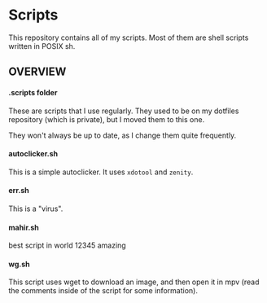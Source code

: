 # Scripts

This repository contains all of my scripts. Most of them are shell scripts written in POSIX sh.

## OVERVIEW

#### .scripts folder
These are scripts that I use regularly. They used to be on my dotfiles repository (which is private), but I moved them to this one.

They won't always be up to date, as I change them quite frequently.

#### autoclicker.sh

This is a simple autoclicker. It uses `xdotool` and `zenity`.

#### err.sh

This is a "virus".

#### mahir.sh

best script in world 12345 amazing

#### wg.sh

This script uses wget to download an image, and then open it in mpv (read the comments inside of the script for some information).
